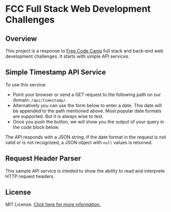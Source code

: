 # FCC Full Stack Web Development Challenges

## Overview

This project is a response to [Free Code Camp](http://freecodecamp.com/) full stack and back-end web development challenges. It starts with simple API services.

## Simple Timestamp API Service

To use this service:
- Point your browser or send a GET request to the following path on our domain: ```/api/timestamp/```.
- Alternatively you can use the form below to enter a date. This date will be appended to the path mentioned above. Most popular date formats are supported. But it is always wise to test.
- Once you push the button, we will show you the output of your query in the code block below.

The API responds with a JSON string. If the date format in the request is not valid or is not recognized, a JSON object with <code>null</code> values is returned.

## Request Header Parser

This sample API service is inteded to show the ability to read and interprete HTTP request headers.

## License

MIT License. [Click here for more information.](LICENSE.md)
